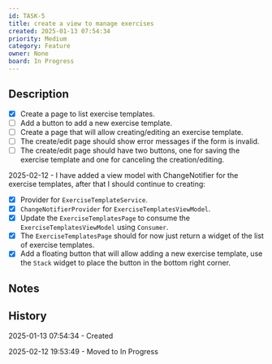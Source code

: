 ```yaml
---
id: TASK-5
title: create a view to manage exercises
created: 2025-01-13 07:54:34
priority: Medium
category: Feature
owner: None
board: In Progress
---
```


## Description
- [x] Create a page to list exercise templates.
- [ ] Add a button to add a new exercise template.
- [ ] Create a page that will allow creating/editing an exercise template.
- [ ] The create/edit page should show error messages if the form is invalid.
- [ ] The create/edit page should have two buttons, one for saving the exercise template and one for canceling the creation/editing.

2025-02-12 - I have added a view model with ChangeNotifier for the exercise templates, after that I should continue to creating:
- [x] Provider for `ExerciseTemplateService`.
- [x] `ChangeNotifierProvider` for `ExerciseTemplatesViewModel`.
- [x] Update the `ExerciseTemplatesPage` to consume the `ExerciseTemplatesViewModel` using `Consumer`.
- [x] The `ExerciseTemplatesPage` should for now just return a widget of the list of exercise templates.
- [x] Add a floating button that will allow adding a new exercise template, use the `Stack` widget to place the button in the bottom right corner.

## Notes


## History
2025-01-13 07:54:34 - Created

2025-02-12 19:53:49 - Moved to In Progress

